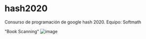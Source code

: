 # hash2020
Consurso de programación de google hash 2020. Equipo: Softmath

"Book Scanning"
![image](https://user-images.githubusercontent.com/47536558/112828851-90905300-9090-11eb-8d96-e0717f0be14e.png)
